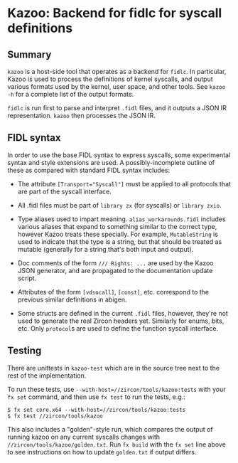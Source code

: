 # Kazoo: Backend for fidlc for syscall definitions

## Summary

`kazoo` is a host-side tool that operates as a backend for `fidlc`. In particular, Kazoo is used
to process the definitions of kernel syscalls, and output various formats used by the kernel, user
space, and other tools. See `kazoo -h` for a complete list of the output formats.

`fidlc` is run first to parse and interpret `.fidl` files, and it outputs a JSON IR representation.
`kazoo` then processes the JSON IR.

## FIDL syntax

In order to use the base FIDL syntax to express syscalls, some experimental syntax and style
extensions are used. A possibly-incomplete outline of these as compared with standard FIDL syntax
includes:

- The attribute `[Transport="Syscall"]` must be applied to all protocols that are part of the
  syscall interface.

- All .fidl files must be part of `library zx` (for syscalls) or `library zxio`.

- Type aliases used to impart meaning. `alias_workarounds.fidl` includes various aliases that expand
  to something similar to the correct type, however Kazoo treats these specially. For example,
  `MutableString` is used to indicate that the type is a string, but that should be treated as
  mutable (generally for a string that's both input and output).

- Doc comments of the form `/// Rights: ...` are used by the Kazoo JSON generator, and are
  propagated to the documentation update script.

- Attributes of the form `[vdsocall]`, `[const]`, etc. correspond to the previous similar
  definitions in abigen.

- Some structs are defined in the current `.fidl` files, however, they're not used to generate the
  real Zircon headers yet. Similarly for enums, bits, etc. Only `protocol`s are used to define the
  function syscall interface.

## Testing

There are unittests in `kazoo-test` which are in the source tree next to the rest of the
implementation.

To run these tests, use `--with-host=//zircon/tools/kazoo:tests` with your `fx set` command, and
then use `fx test` to run the tests, e.g.:

```
$ fx set core.x64 --with-host=//zircon/tools/kazoo:tests
$ fx test //zircon/tools/kazoo
```

This also includes a "golden"-style run, which compares the output of running kazoo on any current
syscalls changes with `//zircon/tools/kazoo/golden.txt`. Run `fx build` with the `fx set` line
above to see instructions on how to update `golden.txt` if output differs.
